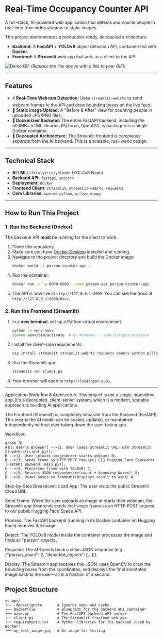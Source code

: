 # Real-Time Occupancy Counter API

A full-stack, AI-powered web application that detects and counts people in real-time from video streams or static images.

This project demonstrates a production-ready, decoupled architecture:

- **Backend:** A **FastAPI** + **YOLOv8** object detection API, containerized with **Docker**.
- **Frontend:** A **Streamlit** web app that acts as a client to the API.

![Demo GIF](link-to-your-demo.gif)
_(Replace the line above with a link to your GIF!)_

---

## Features

- **⚡ Real-Time Webcam Detection:** Uses `streamlit-webrtc` to send webcam frames to the API and draw bounding boxes on the live feed.
- **📂 Static Image Upload:** A "Before & After" view for counting people in uploaded JPG/PNG files.
- **🐳 Dockerized Backend:** The entire FastAPI backend, including the 500MB+ of ML libraries (PyTorch, OpenCV), is packaged in a single Docker container.
- **🚀 Decoupled Architecture:** The Streamlit frontend is _completely separate_ from the AI backend. This is a scalable, real-world design.

---

## Technical Stack

- **AI / ML:** `ultralytics/yolov8n` (YOLOv8 Nano)
- **Backend API:** `fastapi`, `uvicorn`
- **Deployment:** `docker`
- **Frontend Client:** `streamlit`, `streamlit-webrtc`, `requests`
- **Core Libraries:** `opencv-python`, `pillow`, `numpy`

---

## How to Run This Project

### 1. Run the Backend (Docker)

The backend API **must** be running for the client to work.

1.  Clone this repository.
2.  Make sure you have [Docker Desktop](https://www.docker.com/products/docker-desktop/) installed and running.
3.  Navigate to the project directory and build the Docker image:
    ```bash
    docker build -t person-counter-api .
    ```
4.  Run the container:
    ```bash
    docker run -d -p 8000:8000 --name person-api person-counter-api
    ```
5.  The API is now live at `http://127.0.0.1:8000`. You can see the docs at `http://127.0.0.1:8000/docs`.

### 2. Run the Frontend (Streamlit)

1.  In a **new terminal**, set up a Python virtual environment:
    ```bash
    python -m venv venv
    source venv/bin/activate  # On Windows: .\venv\Scripts\activate
    ```
2.  Install the client-side requirements:
    ```bash
    pip install streamlit streamlit-webrtc requests opencv-python pillow
    ```
3.  Run the Streamlit app:
    ```bash
    streamlit run client.py
    ```
4.  Your browser will open to `http://localhost:8501`.

---

Application Workflow & Architecture
This project is not a single, monolithic app. It's a decoupled, client-server system, which is a modern, scalable approach to building AI applications.

The Frontend (Streamlit) is completely separate from the Backend (FastAPI). This means the AI model can be scaled, updated, or maintained independently without ever taking down the user-facing app.

Workflow:

```mermaid
graph TD
A[🧑‍💻 User's Browser] -->|1. User loads Streamlit URL| B[🌐 Streamlit Cloud<br>(client.py)];
B -->|2. User uploads image<br>or starts webcam| B;
B -->|3. Sends frame as HTTP POST request| C[🐳 Hugging Face Space<br>(FastAPI Backend: main.py)];
C -->|4. Processes frame with YOLOv8| C;
C -->|5. Returns JSON response<br>(count + bounding boxes)| B;
B -->|6. Draws boxes on frame<br>Displays result to user| A;
```

Step-by-Step Breakdown:
Load App: The user visits the public Streamlit Cloud URL.

Send Frame: When the user uploads an image or starts their webcam, the Streamlit app (frontend) sends that single frame as an HTTP POST request to our public Hugging Face Space API.

Process: The FastAPI backend (running in its Docker container on Hugging Face) receives the image.

Detect: The YOLOv8 model inside the container processes the image and finds all "person" objects.

Respond: The API sends back a clean JSON response (e.g., {"person_count": 2, "detected_objects": [...]}).

Display: The Streamlit app receives this JSON, uses OpenCV to draw the bounding boxes from the coordinates, and displays the final annotated image back to the user—all in a fraction of a second.

## Project Structure

```
cv_api/
├── .dockerignore       # Ignores venv and cache
├── Dockerfile          # Blueprint for the backend API container
├── main.py             # The FastAPI backend API server
├── client.py           # The Streamlit frontend web app
├── requirements.txt    # Python libraries for the backend (used by Docker)
└── my_test_image.jpg   # An image for testing
```
